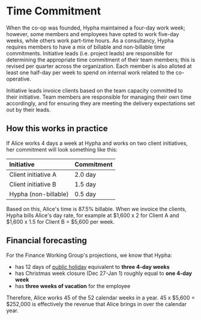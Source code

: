 # Time Commitment

When the co-op was founded, Hypha maintained a four-day work week; however, some members and employees have opted to work five-day weeks, while others work part-time hours. As a consultancy, Hypha requires members to have a mix of billable and non-billable time commitments. Initiative leads (i.e. project leads) are responsible for determining the appropriate time commitment of their team members; this is revised per quarter across the organization. Each member is also alloted at least one half-day per week to spend on internal work related to the co-operative.

Initiative leads invoice clients based on the team capacity committed to their initiative. Team members are responsible for managing their own time accordingly, and for ensuring they are meeting the delivery expectations set out by their leads.

## How this works in practice

If Alice works 4 days a week at Hypha and works on two client initiatives, her commitment will look something like this:

| Initiative           | Commitment |
|:---------------------|:-----------|
| Client initiative A  | 2.0 day    |
| Client initiative B  | 1.5 day    |
| Hypha (non-billable) | 0.5 day    |

Based on this, Alice's time is 87.5% billable. When we invoice the clients, Hypha bills Alice's day rate, for example at $1,600 x 2 for Client A and $1,600 x 1.5 for Client B = $5,600 per week.

## Financial forecasting

For the Finance Working Group's projections, we know that Hypha:

- has 12 days of [public holiday](holidays.md) equivalent to **three 4-day weeks**
- has Christmas week closure (Dec 27-Jan 1) roughly equal to **one 4-day week**
- has **three weeks of vacation** for the employee

Therefore, Alice works 45 of the 52 calendar weeks in a year. 45 x $5,600 = $252,000 is effectively the revenue that Alice brings in over the calendar year.

